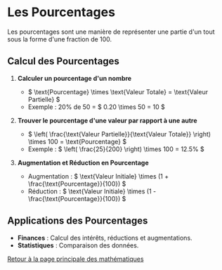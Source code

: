 # Les Pourcentages

Les pourcentages sont une manière de représenter une partie d'un tout sous la forme d'une fraction de 100.

## Calcul des Pourcentages

1. **Calculer un pourcentage d'un nombre**
   - $  \text{Pourcentage} \times \text{Valeur Totale} = \text{Valeur Partielle} $ 
   - Exemple : 20% de 50 = $  0.20 \times 50 = 10 $ 

2. **Trouver le pourcentage d'une valeur par rapport à une autre**
   - $  \left( \frac{\text{Valeur Partielle}}{\text{Valeur Totale}} \right) \times 100 = \text{Pourcentage} $ 
   - Exemple : $  \left( \frac{25}{200} \right) \times 100 = 12.5% $ 

3. **Augmentation et Réduction en Pourcentage**
   - Augmentation : $  \text{Valeur Initiale} \times (1 + \frac{\text{Pourcentage}}{100}) $ 
   - Réduction : $  \text{Valeur Initiale} \times (1 - \frac{\text{Pourcentage}}{100}) $ 

## Applications des Pourcentages

- **Finances** : Calcul des intérêts, réductions et augmentations.
- **Statistiques** : Comparaison des données.

[Retour à la page principale des mathématiques](maths.md)
